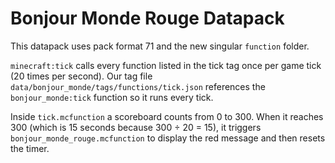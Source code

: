 # Bonjour Monde Rouge Datapack

This datapack uses pack format 71 and the new singular `function` folder.

`minecraft:tick` calls every function listed in the tick tag once per game tick (20 times per second). Our tag file `data/bonjour_monde/tags/functions/tick.json` references the `bonjour_monde:tick` function so it runs every tick.

Inside `tick.mcfunction` a scoreboard counts from 0 to 300. When it reaches 300 (which is 15 seconds because 300 ÷ 20 = 15), it triggers `bonjour_monde_rouge.mcfunction` to display the red message and then resets the timer.
